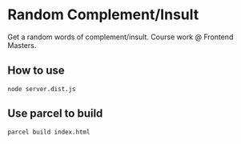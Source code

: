 # Random Complement/Insult
Get a random words of complement/insult. Course work @ Frontend Masters.

## How to use
 ```node server.dist.js```

## Use parcel to build
```parcel build index.html```